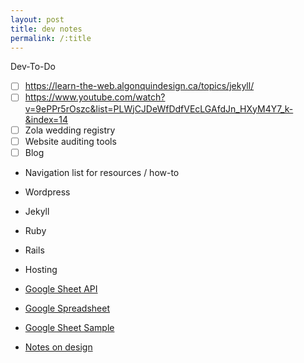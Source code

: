 ```yaml
---
layout: post
title: dev notes
permalink: /:title
---
```


Dev-To-Do

- [ ] https://learn-the-web.algonquindesign.ca/topics/jekyll/
- [ ] https://www.youtube.com/watch?v=9ePPr5rOszc&list=PLWjCJDeWfDdfVEcLGAfdJn_HXyM4Y7_k-&index=14
- [ ] Zola wedding registry
- [ ] Website auditing tools
- [ ] Blog
* Navigation list for resources / how-to
* Wordpress
* Jekyll
* Ruby
* Rails
* Hosting

* [Google Sheet API](https://developers.google.com/sheets/api/samples/reading)
* [Google Spreadsheet](http://www.uxebu.com/blog/2009/04/30/jsonp-for-google-spreadsheets/)
* [Google Sheet Sample](https://developers.google.com/gdata/samples/spreadsheet_sample?csw=1)

* [Notes on design](https://overcast.fm/+FpcPJwV0o)